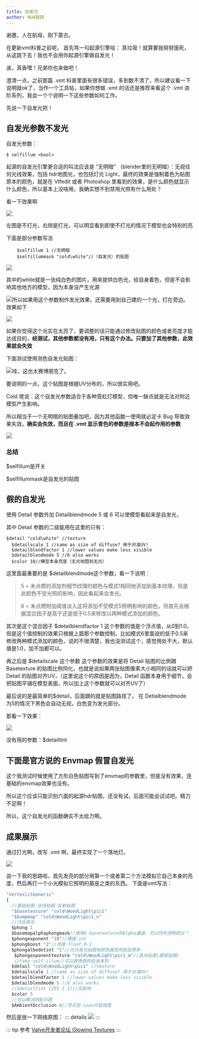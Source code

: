 ```yaml
---
title: 自发光
author: NUA努努
---
```


谢邀，人在航母，刚下蒙古。

在更新vmt科普之前呢，
首先骂一句起源引擎哈：
真垃圾！就算要我努努饿死，从这跳下去！我也不会用你起源引擎做自发光！

诶，真香嘿！兄弟你也来做吧！

澄清一点，之前那篇 .vmt 科普里面有很多错误，多到数不清了，所以建议看一下说明就ok了，当作一个工具帖，如果你想做 .vmt 的话还是推荐来看这个 .vmt 进阶系列，我会一个个说明一下这些参数如何工作。

先说一下自发光把！

## 自发光参数不发光

自发光参数：

```
$ selfillum <bool>
```

起源的自发光引擎更合适的叫法应该是 “无明暗” （blender里的无明暗）：无视任何光线效果，包括 hdr地图光，也包括灯光 Light，最终的效果是强制着色为贴图原本的颜色，就是在 Vtfedit 或者 Photoshop 里看到的效果，是什么颜色就显示什么颜色，所以基本上没啥用，我确实想不到禁用光照有什么用处？

看一下效果啊

![](https://pic.downk.cc/item/5ec259a5c2a9a83be58b60d0.png)

左图是不打光，右侧是打光，可以明显看到即使不打光的情况下模型也会特别的亮

下面是部分参数写法

```
	$selfillum 1 //无明暗
 	$selfillummask "cold\white"//（自发光）的贴图
```

![](https://pic.downk.cc/item/5ec259a5c2a9a83be58b60d6.png)

其中的white就是一张纯白色的图片，用来提供白色光，给自身着色，但是不会影响其他地方的模型，因为本身没产生光源

![](https://pic.downk.cc/item/5ec259a5c2a9a83be58b60dd.png)所以如果用这个参数制作发光效果，还需要用到自己建的一个光，打在旁边。效果如下

![](https://pic.downk.cc/item/5ec259a5c2a9a83be58b60e3.png)

如果你觉得这个光实在太亮了，要调整的话只能通过修改贴图的颜色或者亮度才能达成目的，**经测试，其他参数都没有用，只有这个办法。只要加了其他参数，此效果就会失效**

下面测试使用测色自发光贴图：

![](https://pic.downk.cc/item/5ec259a5c2a9a83be58b60cb.png)哇，这也太赛博朋克了。

要说明的一点，这个贴图是根据UV分布的，所以很实用吧。

Cold 佬说：这个自发光参数适合于各种霓虹灯模型，但唯一缺点就是无法对附近模型产生影响。

所以相当于一个无明暗的贴图叠加吧，因为其他函数一使用就必定卡 Bug 导致效果失效。**确实会失效，而且在 .vmt 显示青色的参数是根本不会起作用的参数**

![](https://pic.downk.cc/item/5ec259abc2a9a83be58b79a3.png)

### 总结
$selfillum是开关

$selfillummask是自发光的贴图


## 假的自发光

使用 Detail 参数外加 Detailblendmode 5 或 6 可以使模型看起来是自发光，

其中 Detail 参数的二级能用在这里的只有：

```
$detail "cold\white" //texture
  $detailscale 1 //same as size of diffuse? 用于对准UV!
  $detailblendfactor 1 //lower values make less visible
  $detailblendmode 5 //6 also works
  $color 10//模型本身亮度（无光地图则无光）
```
这里面最重要的是 $detailblendmode这个参数，看一下说明：

> 5 = 未点燃的添加剂细节纹理的颜色与模式1相同地添加到基本纹理，但是此颜色不受光照的影响，因此看起来会发光。
>
> 6 = 未点燃附加阈值淡入这将添加不受模式5照明影响的颜色，但首先会根据混合因子是高于还是低于0.5来修改以两种模式添加的颜色。

其次是这个混合因子 $detailblendfactor 1
这个参数的值是个浮点值，从0到1.0，但是这个值控制的效果只根据上面那个参数控制，比如模式6里面说的低于0.5来修改两种模式添加的颜色，说的不很清楚，我也没测试这个，感觉用处不大，默认值是1.0，加不加都可以。

再之后是 $detailscale 这个参数
这个参数的效果是将 Detail 贴图的比例跟 Basetexture 的贴图比例同化，也就是说如果两张贴图像素大小相同的话就可以把 Detail 的贴图对齐UV，（这里说这个的原因是因为，Detail 函数本身用于细节，会把贴图平铺在模型表面，所以加上这个参数就可以对齐UV了）

最后说的是最简单的$detail，后面跟的就是贴图路径了。
在 Detialblendmode 为5的情况下黑色会自动无视，白色变为发光部分。


那看一下效果：

![](https://pic.downk.cc/item/5ec259abc2a9a83be58b79a8.png)

没有用的参数：$detailtint


## 下面是官方说的 Envmap 假冒自发光<Badge text="测试失败" type="error"/>

这个我测试时候使用了方形白色贴图写到了envmap的参数里，但是没有效果，连基础的envmap效果也没有。

所以这个应该只能识别六面的起源hdr贴图，还没有试，后面可能会试试吧。精力不足啊！

所以，这个自发光的函数确实不太给力啊。

## 成果展示

通过打光啊，改写 .vmt 啊，最终实现了一个落地灯。

![](https://pic.downk.cc/item/5ec259abc2a9a83be58b79ad.png)

说一下我的思路哈，首先发亮的部分用第一个或者第二个方法模拟它自己本身的亮度，然后再打一个小光模拟它照明的基座之类的东西。
下面是vmt写法：

``` js
"VertexlitGeneric"
{
  //基础贴图-法线贴图-反射贴图
  "$basetexture" "cold\WoodLight\pic1"
  "$bumpmap" "cold\WoodLight\pic1_n"
  //冯氏高光
  $phong 1
  $basemapalphaphongmask//使用$ basetexture的Alpha通道，可以同步透明部分？
  $phongexponent "10"//硬度-int
  $phongboost "2"//亮度-float-0-1
  $phongalbedotint "1"//允许高光贴图有颜色属性附到反照率
   $phongexponenttexture "cold\WoodLight\pic1_m"//高光贴图(硬度贴图)
   //fake self-illum//可以使用假的自身发亮
  $detail "cold\WoodLight\pic1" //texture
  $detailscale 1 //same as size of diffuse? 用于对准UV!
  $detailblendfactor 1 //lower values make less visible
  $detailblendmode 5 //6 also works
  //$detailtint [255 1 1]//无影响
  $color 5
  //可以解决阴影问题
  $AmbientOcclusion 0//浮点型 ssao开启程度
```

然后是放一下网络原图：
::: details
![](https://pic.downk.cc/item/5ec259abc2a9a83be58b79b9.png)
:::

::: tip 
参考 [Valve开发者论坛 Glowing Textures](https://developer.valvesoftware.com/wiki/Glowing_Textures#.24selfillum_textures)
:::
